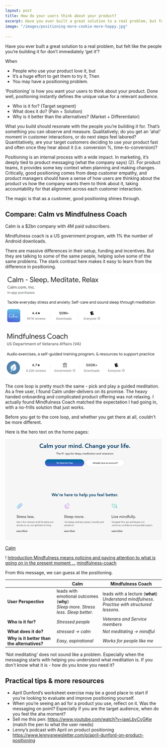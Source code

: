 ```yaml
---
layout: post
title: How do your users think about your product?
excerpt: Have you ever built a great solution to a real problem, but felt like the people you’re building it for don’t immediately ‘get it’? Exploring positioning as a concept and walking through an example.
image: "/images/positioning-more-cookie-more-happy.jpg"

---
```


Have you ever built a great solution to a real problem, but felt like the people you’re building it for don’t immediately ‘get it’? 

When 
- People who use your product love it, but 
- It’s a huge effort to get them to try it, 
Then
- You may have a positioning problem.

‘Positioning’ is how you want your users to think about your product. Done well, positioning instantly defines the unique value for a relevant audience.
- Who is it for? (Target segment) 
- What does it do? (Pain + Solution) 
- Why is it better than the alternatives? (Market + Differentiator) 

What you build should resonate with the people you’re building it for. That’s something you can observe and measure. Qualitatively; do you get an ‘aha!’ moment in customer interactions, or do next steps feel labored? Quantitatively, are your target customers deciding to use your product fast and often once they hear about it (i.e. conversion %, time-to-conversion)?

Positioning is an internal process with a wide impact. In marketing, it’s deeply tied to product messaging (what the company says) (2). For product teams, it provides some key context when planning and making changes. Critically, good positioning comes from deep customer empathy, and product managers should have a sense of how users are thinking about the product vs how the company wants them to think about it, taking accountability for that alignment across each customer interaction. 

The magic is that as a customer, good positioning shines through. 

## Compare: Calm vs Mindfulness Coach

Calm is a $2bn company with 4M paid subscribers. 

Mindfulness coach is a US government program, with 1% the number of Android downloads. 

There are massive differences in their setup, funding and incentives. But they are talking to some of the same people, helping solve some of the same problems. The stark contrast here makes it easy to learn from the difference in positioning.

![Calm - Play Store App Listing Header](/images/positioning-play-store-calm.png)

![Mindfulness Coach - Play Store App Listing Header](/images/positioning-play-store-mindfulness-coach.png)

The core loop is pretty much the same - pick and play a guided meditation. As a free user, I found Calm under-delivers on its promise. The heavy handed onboarding and complicated product offering was not relaxing. I actually found Mindfulness Coach matched the expectation I had going in, with a no-frills solution that just works. 

Before you get to the core loop, and whether you get there at all, couldn't be more different. 

Here is the hero text on the home pages:

![ Calm your mind. Change your Life ](/images/positioning-homepagehero-calm.png)

[Calm](https://www.calm.com/)

! [Introduction Mindfulness means noticing and paying attention to what is going on in the present moment ...](/images/positioning-homepagehero-mindfulness-coach.png)
[mindfulness-coach](https://mobile.va.gov/app/mindfulness-coach)

From this message, we can guess at the positioning.

|                            | **Calm**                                                                 | **Mindfulness Coach**                                              |
|----------------------------|--------------------------------------------------------------------------|----------------------------------------------------------------------|
| **User Perspective**       | leads with emotional outcomes (**why**)  <br> *Sleep more. Stress less. Sleep better.* | leads with a lecture (**what**)  <br> *Understand mindfulness. Practise with structured lessons.* |
| **Who is it for?**         | *Stressed people*                                                        | *Veterans and Service members*                                      |
| **What does it do?**       | *stressed → calm*                                                        | *Not meditating → mindful*                                          |
| **Why is it better than the alternatives?** | *Easy, aspirational*                                                     | *Works for people like me*                                          |

‘Not meditating’ does not sound like a problem. Especially when the messaging starts with helping you understand what meditation is. If you don't know what it is - how do you know you need it?

## Practical tips & more resources
- April Dunford’s worksheet exercise may be a good place to start if you’re looking to evaluate and improve positioning yourself.
- When you’re seeing an ad for a product you use, reflect on it. Was the messaging on point? Especially if you are the target audience, when do you feel the aha moment? 
- Sell me this pen: https://www.youtube.com/watch?v=iawLbvCyGKw (match the pen to what the user needs)
- Lenny’s podcast with April on product positioning https://www.lennysnewsletter.com/p/april-dunford-on-product-positioning
